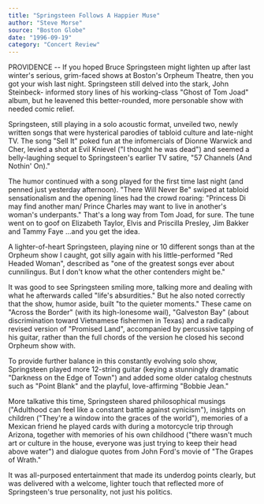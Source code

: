```yaml
---
title: "Springsteen Follows A Happier Muse"
author: "Steve Morse"
source: "Boston Globe"
date: "1996-09-19"
category: "Concert Review"
---
```


PROVIDENCE -- If you hoped Bruce Springsteen might lighten up after last winter's serious, grim-faced shows at Boston's Orpheum Theatre, then you got your wish last night. Springsteen still delved into the stark, John Steinbeck- informed story lines of his working-class "Ghost of Tom Joad" album, but he leavened this better-rounded, more personable show with needed comic relief.

Springsteen, still playing in a solo acoustic format, unveiled two, newly written songs that were hysterical parodies of tabloid culture and late-night TV. The song "Sell It" poked fun at the infomercials of Dionne Warwick and Cher, levied a shot at Evil Knievel ("I thought he was dead") and seemed a belly-laughing sequel to Springsteen's earlier TV satire, "57 Channels (And Nothin' On)."

The humor continued with a song played for the first time last night (and penned just yesterday afternoon). "There Will Never Be" swiped at tabloid sensationalism and the opening lines had the crowd roaring: "Princess Di may find another man/ Prince Charles may want to live in another's woman's underpants." That's a long way from Tom Joad, for sure. The tune went on to goof on Elizabeth Taylor, Elvis and Priscilla Presley, Jim Bakker and Tammy Faye ...and you get the idea.

A lighter-of-heart Springsteen, playing nine or 10 different songs than at the Orpheum show I caught, got silly again with his little-performed "Red Headed Woman", described as "one of the greatest songs ever about cunnilingus. But I don't know what the other contenders might be."

It was good to see Springsteen smiling more, talking more and dealing with what he afterwards called "life's absurdities." But he also noted correctly that the show, humor aside, built "to the quieter moments." These came on "Across the Border" (with its high-lonesome wail), "Galveston Bay" (about discrimination toward Vietnamese fishermen in Texas) and a radically revised version of "Promised Land", accompanied by percussive tapping of his guitar, rather than the full chords of the version he closed his second Orpheum show with.

To provide further balance in this constantly evolving solo show, Springsteen played more 12-string guitar (keying a stunningly dramatic "Darkness on the Edge of Town") and added some older catalog chestnuts such as "Point Blank" and the playful, love-affirming "Bobbie Jean."

More talkative this time, Springsteen shared philosophical musings ("Adulthood can feel like a constant battle against cynicism"), insights on children ("They're a window into the graces of the world"), memories of a Mexican friend he played cards with during a motorcycle trip through Arizona, together with memories of his own childhood ("there wasn't much art or culture in the house, everyone was just trying to keep their head above water") and dialogue quotes from John Ford's movie of "The Grapes of Wrath."

It was all-purposed entertainment that made its underdog points clearly, but was delivered with a welcome, lighter touch that reflected more of Springsteen's true personality, not just his politics.

